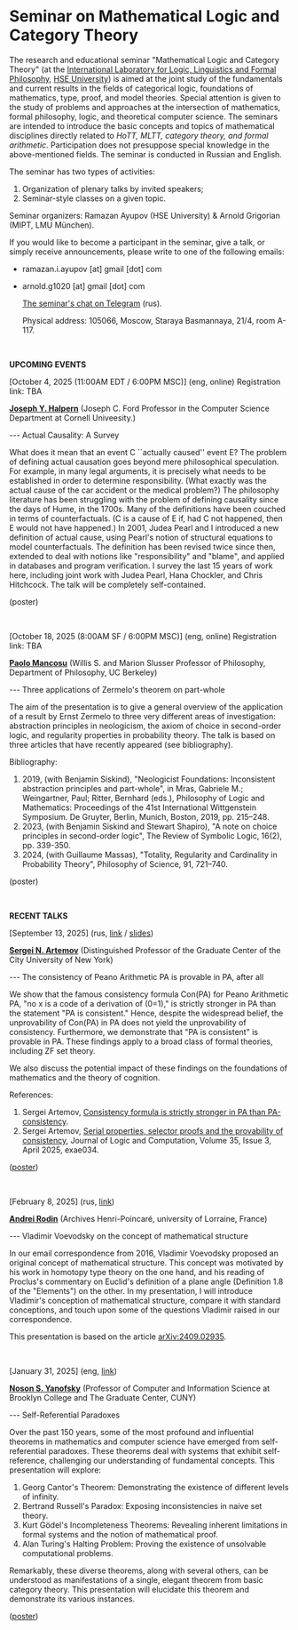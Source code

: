 # Seminar on Mathematical Logic and Category Theory
  
The research and educational seminar "Mathematical Logic and Category Theory" (at the [International Laboratory for Logic, Linguistics and Formal Philosophy](https://llfp.hse.ru/en/), [HSE University](https://www.hse.ru/en/)) is aimed at the joint study of the fundamentals and current results in the fields of categorical logiс, foundations of mathematics, type, proof, and model theories. Special attention is given to the study of problems and approaches at the intersection of mathematics, formal philosophy, logic, and theoretical computer science. The seminars are intended to introduce the basic concepts and topics of mathematical disciplines directly related to _HoTT, MLTT, category theory, and formal arithmetic_. Participation does not presuppose special knowledge in the above-mentioned fields. The seminar is conducted in Russian and English.

The seminar has two types of activities:
1. Organization of plenary talks by invited speakers;
2. Seminar-style classes on a given topic.

 Seminar organizers: Ramazan Ayupov (HSE University) & Arnold Grigorian (MIPT, LMU München). 

 If you would like to become a participant in the seminar, give a talk, or simply receive announcements, please write to one of the following emails:
 - ramazan.i.ayupov [at] gmail [dot] com
 - arnold.g1020 [at] gmail [dot] com

   [The seminar's chat on Telegram](https://t.me/+nxHPt0oVrXwyMGRi) (rus).

   Physical address: 105066, Moscow, Staraya Basmannaya, 21/4, room A-117.

   <br>

**UPCOMING EVENTS**

[October 4, 2025 (11:00AM EDT / 6:00PM МSC)] (eng, online) Registration link: TBA

[**Joseph Y. Halpern**](https://www.cs.cornell.edu/home/halpern/) (Joseph C. Ford Professor in the Computer Science Department at Cornell Univeesity.)

--- Actual Causality: A Survey

What does it mean that an event C ``actually caused'' event E? The problem of defining actual causation goes beyond mere philosophical speculation.  For example, in many legal arguments, it is precisely what needs to be established in order to determine responsibility.   (What exactly was the actual cause of the car accident or the medical problem?) The philosophy literature has been struggling with the problem of defining causality since the days of Hume, in the 1700s. Many of the definitions have been couched in terms of counterfactuals. (C is a cause of E if, had C not happened, then E would not have happened.) In 2001, Judea Pearl and I introduced a new definition of actual cause, using Pearl's notion of structural equations to model counterfactuals.  The definition has been revised twice since then, extended to deal with notions like "responsibility" and "blame", and applied in databases and program verification.  I survey the last 15 years of work here, including joint work with Judea Pearl, Hana Chockler, and Chris Hitchcock.  The talk will be completely self-contained.

(poster)

   <br>



[October 18, 2025 (8:00AM SF / 6:00PM МSC)] (eng, online) Registration link: TBA

[**Paolo Mancosu**](https://philosophy.berkeley.edu/mancosu/) (Willis S. and Marion Slusser Professor of Philosophy, Department of Philosophy, UC Berkeley)

--- Three applications of Zermelo's theorem on part-whole

The aim of the presentation is to give a general overview of the application of a result by Ernst
Zermelo to three very different areas of investigation: abstraction principles in neologicism, the axiom of
choice in second-order logic, and regularity properties in probability theory. The talk is based on three
articles that have recently appeared (see bibliography).

Bibliography:

1. 2019, (with Benjamin Siskind), "Neologicist Foundations: Inconsistent abstraction principles and part-whole", in
Mras, Gabriele M.; Weingartner, Paul; Ritter, Bernhard (eds.), Philosophy of Logic and Mathematics: Proceedings
of the 41st International Wittgenstein Symposium. De Gruyter, Berlin, Munich, Boston, 2019, pp. 215–248.
2. 2023, (with Benjamin Siskind and Stewart Shapiro), "A note on choice principles in second-order logic", The Review
of Symbolic Logic, 16(2), pp. 339-350.
3. 2024, (with Guillaume Massas), "Totality, Regularity and Cardinality in Probability Theory", Philosophy of
Science, 91, 721–740.

(poster)

   <br>

  **RECENT TALKS**
   
  [September 13, 2025] (rus, [link](https://www.youtube.com/watch?v=VI1TzoN_DVs) / [slides](https://drive.google.com/file/d/1zwGujcqYpOlhljM0_OpUbsim5Co4SiCw/view?usp=sharing))
  
  [**Sergei N. Artemov**](https://sartemov.ws.gc.cuny.edu/) (Distinguished Professor of the Graduate Center of the City University of New York)
  
  --- The consistency of Peano Arithmetic PA is provable in PA, after all
     
  We show that the famous consistency formula Con(PA) for Peano Arithmetic PA,  "no x is a code of a derivation of (0=1)," is strictly stronger in PA than the statement "PA is consistent." Hence, despite the widespread belief, the unprovability of Con(PA) in PA does not yield the unprovability of consistency. Furthermore, we demonstrate that "PA is consistent" is provable in PA. These findings apply to a broad class of formal theories, including ZF set theory.

We also discuss the potential impact of these findings on the foundations of mathematics and the theory of cognition.

References:
1. Sergei Artemov, [Consistency formula is strictly stronger in PA than PA-consistency](https://doi.org/10.48550/arXiv.2508.20346).
2. Sergei Artemov, [Serial properties, selector proofs and the provability of consistency](https://doi.org/10.1093/logcom/exae034), Journal of Logic and Computation, Volume 35, Issue 3, April 2025, exae034.

([poster](https://github.com/thepunkfloydius/MLCT.github.io/blob/main/Artemov.png))

<br>

[February 8, 2025] (rus, [link](https://www.youtube.com/watch?v=3hWWRcXjXf0))

[**Andrei Rodin**](https://philomatica.org/) (Archives Henri-Poincaré, university of Lorraine, France)

--- Vladimir Voevodsky on the concept of mathematical structure

In our email correspondence from 2016, Vladimir Voevodsky proposed an original concept of mathematical structure. This concept was motivated by his work in homotopy type theory on the one hand, and his reading of Proclus's commentary on Euclid's definition of a plane angle (Definition 1.8 of the "Elements") on the other. In my presentation, I will introduce Vladimir's conception of mathematical structure, compare it with standard conceptions, and touch upon some of the questions Vladimir raised in our correspondence.

This presentation is based on the article [arXiv:2409.02935](https://arxiv.org/abs/2409.02935).

<br>

[January 31, 2025] (eng, [link](https://drive.google.com/file/d/1GcujLa68L2rGrne7nBmVqiKwc_sM1jd5/view?usp=drive_link](https://drive.google.com/file/d/1XsuwlvzPAewGceMy_vdcvIhCckp5A9K0/view?usp=drive_link)))

[**Noson S. Yanofsky**](http://www.sci.brooklyn.cuny.edu/~noson/) (Professor of Computer and Information Science at Brooklyn College and The Graduate Center, CUNY)

--- Self-Referential Paradoxes

Over the past 150 years, some of the most profound and influential theorems in mathematics and computer science have emerged from self-referential paradoxes. These theorems deal with systems that exhibit self-reference, challenging our understanding of fundamental concepts. This presentation will explore:
1. Georg Cantor's Theorem: Demonstrating the existence of different levels of infinity.
2. Bertrand Russell's Paradox: Exposing inconsistencies in naive set theory.
3. Kurt Gödel's Incompleteness Theorems: Revealing inherent limitations in formal systems and the notion of mathematical proof.
4. Alan Turing's Halting Problem: Proving the existence of unsolvable computational problems.
   
Remarkably, these diverse theorems, along with several others, can be understood as manifestations of a single, elegant theorem from basic category theory. This presentation will elucidate this theorem and demonstrate its various instances.

([poster](https://github.com/thepunkfloydius/MLCT.github.io/blob/main/Yanofsky.png))


